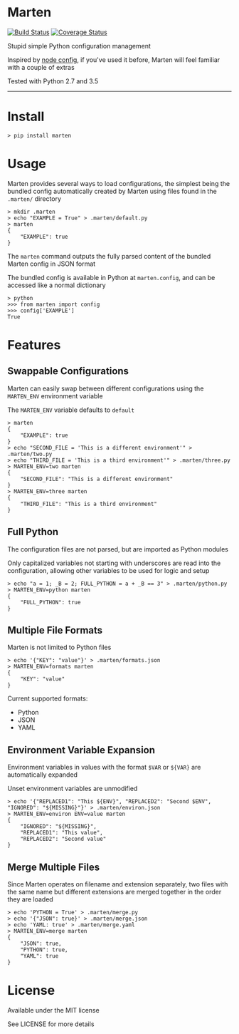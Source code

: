 # Marten

[![Build Status](https://travis-ci.org/nick-allen/marten.svg?branch=master)](https://travis-ci.org/nick-allen/marten)
[![Coverage Status](https://coveralls.io/repos/nick-allen/marten/badge.svg?branch=master&service=github)](https://coveralls.io/github/nick-allen/marten?branch=master)

Stupid simple Python configuration management

Inspired by [node config](https://www.npmjs.com/package/config), if you've used it before, Marten will feel familiar
with a couple of extras

Tested with Python 2.7 and 3.5

---


# Install 

```
> pip install marten
```


# Usage

Marten provides several ways to load configurations, the simplest being the bundled config automatically
created by Marten using files found in the `.marten/` directory

```
> mkdir .marten
> echo "EXAMPLE = True" > .marten/default.py
> marten
{
    "EXAMPLE": true
}
```

The `marten` command outputs the fully parsed content of the bundled Marten config in JSON format

The bundled config is available in Python at `marten.config`, and can be accessed like a normal dictionary

```
> python
>>> from marten import config
>>> config['EXAMPLE']
True
```


# Features


## Swappable Configurations

Marten can easily swap between different configurations using the `MARTEN_ENV` environment variable

The `MARTEN_ENV` variable defaults to `default` 

```
> marten
{
    "EXAMPLE": true
}
> echo "SECOND_FILE = 'This is a different environment'" > .marten/two.py
> echo "THIRD_FILE = 'This is a third environment'" > .marten/three.py
> MARTEN_ENV=two marten
{
    "SECOND_FILE": "This is a different environment"
}
> MARTEN_ENV=three marten
{
    "THIRD_FILE": "This is a third environment"
}
```


## Full Python

The configuration files are not parsed, but are imported as Python modules

Only capitalized variables not starting with underscores are read into the configuration, allowing other variables
to be used for logic and setup

```
> echo "a = 1; _B = 2; FULL_PYTHON = a + _B == 3" > .marten/python.py
> MARTEN_ENV=python marten
{
    "FULL_PYTHON": true
}
```


## Multiple File Formats

Marten is not limited to Python files

```
> echo '{"KEY": "value"}' > .marten/formats.json
> MARTEN_ENV=formats marten
{
    "KEY": "value"
}
```

Current supported formats:

* Python
* JSON
* YAML


## Environment Variable Expansion

Environment variables in values with the format `$VAR` or `${VAR}` are automatically expanded

Unset environment variables are unmodified

```
> echo '{"REPLACED1": "This ${ENV}", "REPLACED2": "Second $ENV", "IGNORED": "${MISSING}"}' > .marten/environ.json
> MARTEN_ENV=environ ENV=value marten
{
    "IGNORED": "${MISSING}",
    "REPLACED1": "This value",
    "REPLACED2": "Second value"
}
```


## Merge Multiple Files

Since Marten operates on filename and extension separately, two files with the same name but different extensions
are merged together in the order they are loaded

```
> echo 'PYTHON = True' > .marten/merge.py
> echo '{"JSON": true}' > .marten/merge.json
> echo 'YAML: true' > .marten/merge.yaml
> MARTEN_ENV=merge marten
{
    "JSON": true,
    "PYTHON": true,
    "YAML": true
}
```


# License

Available under the MIT license

See LICENSE for more details
